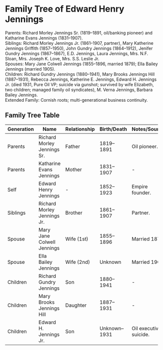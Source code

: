 # Family Tree of Edward Henry Jennings

Parents: Richard Morley Jennings Sr. (1819–1891, oil/banking pioneer) and Katharine Evans Jennings (1831–1907).  
Siblings: Richard Morley Jennings Jr. (1861–1907, partner), Mary Katherine Jennings Griffith (1857–1950), John Gundry Jennings (1864–1912), Jenifer Gundry Jennings (1867–1867), E.D. Jennings, Laura Jennings, Mrs. N.F. Sloan, Mrs. Joseph K. Love, Mrs. S.S. Leslie Jr.  
Spouses: Mary Jane Colwell Jennings (1855–1896, married 1879); Ella Bailey Jennings (married 1905).  
Children: Richard Gundry Jennings (1880–1941), Mary Brooks Jennings Hill (1887–1931), Rebecca Jennings, Katherine E. Jennings, Edward H. Jennings Jr. (died 1931, Pure Oil VP; suicide via gunshot; survived by wife Elizabeth, two children; managed family oil syndicates), M. Verna Jennings, Barbara Bailey Jennings.  
Extended Family: Cornish roots; multi-generational business continuity.

## Family Tree Table
| Generation | Name                          | Relationship | Birth/Death          | Notes/Sources |
|------------|-------------------------------|--------------|----------------------|---------------|
| Parents   | Richard Morley Jennings Sr.   | Father       | 1819–1891           | Oil pioneer. |
| Parents   | Katharine Evans Jennings      | Mother       | 1831–1907           | -             |
| Self      | Edward Henry Jennings         | -            | 1852–1923           | Empire founder. |
| Siblings  | Richard Morley Jennings Jr.   | Brother      | 1861–1907           | Partner.      |
| Spouse    | Mary Jane Colwell Jennings    | Wife (1st)   | 1855–1896           | Married 1879. |
| Spouse    | Ella Bailey Jennings          | Wife (2nd)   | Unknown             | Married 1905. |
| Children  | Richard Gundry Jennings       | Son          | 1880–1941           | -             |
| Children  | Mary Brooks Jennings Hill     | Daughter     | 1887–1931           | -             |
| Children  | Edward H. Jennings Jr.        | Son          | Unknown–1931        | Oil executive; suicide. |
